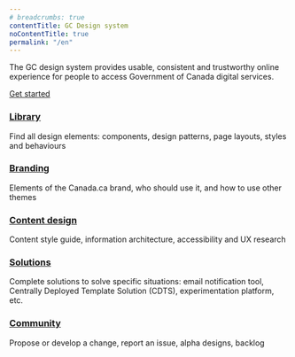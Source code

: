 ```yaml
---
# breadcrumbs: true
contentTitle: GC Design system
noContentTitle: true
permalink: "/en"
---
```


<p class="mrgn-tp-lg">The GC design system provides usable, consistent and trustworthy online experience for people to access Government of Canada digital services.</p>

<a class="btn btn-primary btn-lg" href="en/get-started/">Get started</a>

<section class="gc-srvinfo mrgn-bttm-lg">
 <div class="row">
  <div class="wb-eqht">
    <section class="col-sm-4">
      <h3><a href="./en/library/">Library</a></h3>
      <p>
        Find all design elements: components, design patterns, page layouts, styles and behaviours
      </p>
    </section>
    <section class="col-sm-4">
      <h3><a href="./en/branding/">Branding </a></h3>
      <p>
        Elements of the Canada.ca brand, who should use it, and how to use other themes
      </p>
    </section>
    <section class="col-sm-4">
      <h3><a href="./en/content-design/">Content design</a></h3>
      <p>
        Content style guide, information architecture, accessibility and UX research
      </p>
    </section>
    <section class="col-sm-4">
      <h3><a href="./en/solutions/">Solutions</a></h3>
      <p>
        Complete solutions to solve specific situations: email notification tool, Centrally Deployed Template Solution (CDTS), experimentation platform, etc.
      </p>
    </section>
    <section class="col-sm-4">
      <h3><a href="./en/community/">Community</a></h3>
      <p>
        Propose or develop a change, report an issue, alpha designs, backlog
      </p>
    </section>
  </div>
</div>
</section>
